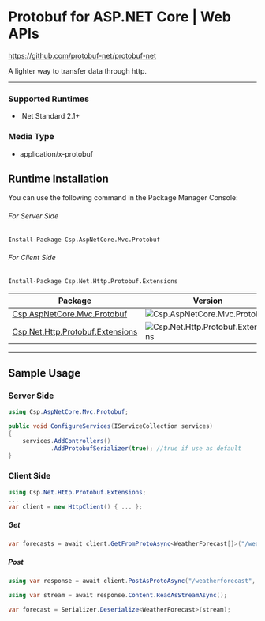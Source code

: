 # Protobuf for ASP.NET Core | Web APIs
https://github.com/protobuf-net/protobuf-net

A lighter way to transfer data through http. 

---
### Supported Runtimes
- .Net Standard 2.1+

### Media Type
- application/x-protobuf


## Runtime Installation

You can use the following command in the Package Manager Console:

###### For Server Side 

```ps
Install-Package Csp.AspNetCore.Mvc.Protobuf
```

###### For Client Side

```ps
Install-Package Csp.Net.Http.Protobuf.Extensions
```

| Package | Version | Downloads |
| ------- | ------- | --------- |
| [Csp.AspNetCore.Mvc.Protobuf](https://www.nuget.org/packages/Csp.AspNetCore.Mvc.Protobuf/) | ![Csp.AspNetCore.Mvc.Protobuf](https://img.shields.io/nuget/v/Csp.AspNetCore.Mvc.Protobuf) | ![Csp.AspNetCore.Mvc.Protobuf](https://img.shields.io/nuget/dt/Csp.AspNetCore.Mvc.Protobuf) | 
| [Csp.Net.Http.Protobuf.Extensions](https://www.nuget.org/packages/Csp.Net.Http.Protobuf.Extensions/) | ![Csp.Net.Http.Protobuf.Extensions](https://img.shields.io/nuget/v/Csp.Net.Http.Protobuf.Extensions) | ![Csp.Net.Http.Protobuf.Extensions](https://img.shields.io/nuget/dt/Csp.Net.Http.Protobuf.Extensions) |
---

## Sample Usage
### Server Side
```cs
using Csp.AspNetCore.Mvc.Protobuf;
```
```cs
public void ConfigureServices(IServiceCollection services)
{
    services.AddControllers()
            .AddProtobufSerializer(true); //true if use as default
}
```

### Client Side
```cs
using Csp.Net.Http.Protobuf.Extensions;
...
var client = new HttpClient() { ... };
```

##### Get
```cs
var forecasts = await client.GetFromProtoAsync<WeatherForecast[]>("/weatherforecast");
```
##### Post
```cs
using var response = await client.PostAsProtoAsync("/weatherforecast", new WeatherForecast { ... });

using var stream = await response.Content.ReadAsStreamAsync();

var forecast = Serializer.Deserialize<WeatherForecast>(stream);
```
